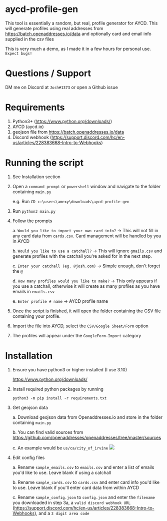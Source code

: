 # aycd-profile-gen
 This tool is essentially a random, but real, profile generator for AYCD. This will generate profiles using real addresses from https://batch.openaddresses.io/data and optionally card and email info supplied in the csv files

 This is very much a demo, as I made it in a few hours for personal use. `Expect bugs!`

# Questions / Support

DM me on Discord at `Josh#1373` or open a Github issue
# Requirements
1. Python3+ (https://www.python.org/downloads/)
2. AYCD (aycd.io)
3. geojson file from https://batch.openaddresses.io/data
4. Discord webhook (https://support.discord.com/hc/en-us/articles/228383668-Intro-to-Webhooks)

# Running the script
1. See Installation section
2. Open a `command prompt` or `powershell` window and navigate to the folder containing `main.py` 

    e.g. Run `CD c:\users\amexy\downloads\aycd-profile-gen`
3. Run `python3 main.py`
4. Follow the prompts

    a. `Would you like to import your own card info?` -> This will not fill in any card data from `cards.csv`. Card management will be handled by you in AYCD

    b. `Would you like to use a catchall?` -> This will ignore `gmails.csv` and generate profiles with the catchall you're asked for in the next step. 

    c. `Enter your catchall (eg. @josh.com)` -> Simple enough, don't forget the `@`

    d. `How many profiles would you like to make?` -> This only appears if you use a catchall, otherwise it will create as many profiles as you have emails in `emails.csv`

    e. `Enter profile # name` -> AYCD profile name

5. Once the script is finished, it will open the folder containing the CSV file containing your profile. 

6. Import the file into AYCD, select the `CSV/Google Sheet/Form` option

7. The profiles will appear under the `GoogleForm-Import` category
# Installation
1. Ensure you have python3 or higher installed (I use 3.10)

    https://www.python.org/downloads/

2. Install required python packages by running 

    `python3 -m pip install -r requirements.txt`

3. Get geojson data

    a. Download geojson data from Openaddresses.io and store in the folder containing `main.py`
    
    b.  You can find valid sources  from https://github.com/openaddresses/openaddresses/tree/master/sources

    c. An example would be `us/ca/city_of_irvine` ![](https://i.imgur.com/pvOyw0q.png)

4. Edit config files

    a. Rename `sample_emails.csv` to `emails.csv` and enter a list of emails you'd like to use. Leave blank if using a catchall

    b. Rename `sample_cards.csv` to `cards.csv` and enter card info you'd like to use. Leave blank if you'll enter card data from within AYCD

    c. Rename `sample_config.json` to `config.json` and enter the `filename` you downloaded in step 3a, a `valid discord webhook URL` (https://support.discord.com/hc/en-us/articles/228383668-Intro-to-Webhooks), and a `3 digit area code`
